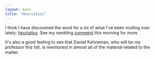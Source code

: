 ```yaml
---
layout: main
title: "Heuristics"
---
```

I think I have discovered the word for a lot of what I've been mulling over
lately: [heuristics](http://en.wikipedia.org/wiki/Heuristic). See my rambling
[comment](http://gristmill.grist.org/comments/2005/8/11/22416/5755/1#1) this
morning for more.

  
It's also a good feeling to see that Daniel Kahneman, who will be my professor
this fall, is mentioned in almost all of the material related to the matter.


